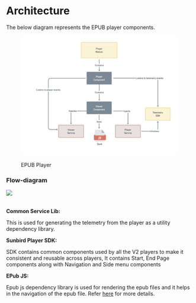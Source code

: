 # Architecture

The below diagram represents the EPUB player components.

<figure><img src="../../../../../.gitbook/assets/EPUB Player.png" alt=""><figcaption><p>EPUB Player</p></figcaption></figure>

### Flow-diagram&#x20;

![](../../../../../.gitbook/assets/contentPlayerV2Epub.png)

##

**Common Service Lib:**

This is used for generating the telemetry from the player as a utility dependency library.



**Sunbird Player SDK:**

SDK contains common components used by all the V2 players to make it consistent and reusable across players, It contains Start, End Page components along with Navigation and Side menu components



**EPub JS:**

Epub js dependency library is used for rendering the epub files and it helps in the navigation of the epub file. Refer [here](https://github.com/futurepress/epub.js/) for more details.
